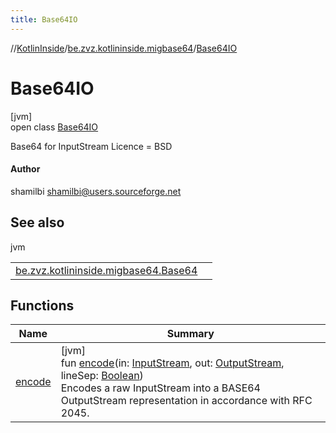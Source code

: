 ```yaml
---
title: Base64IO
---
```

//[KotlinInside](../../../index.html)/[be.zvz.kotlininside.migbase64](../index.html)/[Base64IO](index.html)



# Base64IO



[jvm]\
open class [Base64IO](index.html)

Base64 for InputStream Licence = BSD



#### Author



shamilbi shamilbi@users.sourceforge.net



## See also


jvm

| | |
|---|---|
| [be.zvz.kotlininside.migbase64.Base64](../-base64/index.html) |  |



## Functions


| Name | Summary |
|---|---|
| [encode](encode.html) | [jvm]<br>fun [encode](encode.html)(in: [InputStream](https://docs.oracle.com/javase/7/docs/api/java/io/InputStream.html), out: [OutputStream](https://docs.oracle.com/javase/7/docs/api/java/io/OutputStream.html), lineSep: [Boolean](https://kotlinlang.org/api/latest/jvm/stdlib/kotlin/-boolean/index.html))<br>Encodes a raw InputStream into a BASE64 OutputStream representation in accordance with RFC 2045. |

